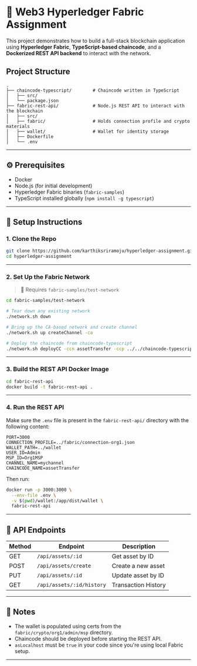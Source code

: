 # 🔗 Web3 Hyperledger Fabric Assignment

This project demonstrates how to build a full-stack blockchain application using **Hyperledger Fabric**, **TypeScript-based chaincode**, and a **Dockerized REST API backend** to interact with the network.

## Project Structure

```
.
├── chaincode-typescript/        # Chaincode written in TypeScript
│   ├── src/
│   └── package.json
├── fabric-rest-api/             # Node.js REST API to interact with the blockchain
│   ├── src/
│   ├── fabric/                  # Holds connection profile and crypto materials
│   ├── wallet/                  # Wallet for identity storage
│   ├── Dockerfile
│   └── .env
```

---

## ⚙️ Prerequisites

* Docker
* Node.js (for initial development)
* Hyperledger Fabric binaries (`fabric-samples`)
* TypeScript installed globally (`npm install -g typescript`)

---

## 🔧 Setup Instructions

### 1. Clone the Repo

```bash
git clone https://github.com/karthiksriramoju/hyperledger-assignment.git
cd hyperledger-assignment
```

---

### 2. Set Up the Fabric Network

> 💠 Requires `fabric-samples/test-network`

```bash
cd fabric-samples/test-network

# Tear down any existing network
./network.sh down

# Bring up the CA-based network and create channel
./network.sh up createChannel -ca

# Deploy the chaincode from chaincode-typescript
./network.sh deployCC -ccn assetTransfer -ccp ../../chaincode-typescript -ccl typescript
```

---

### 3. Build the REST API Docker Image

```bash
cd fabric-rest-api
docker build -t fabric-rest-api .
```

---

### 4. Run the REST API

Make sure the `.env` file is present in the `fabric-rest-api/` directory with the following content:

```env
PORT=3000
CONNECTION_PROFILE=../fabric/connection-org1.json
WALLET_PATH=../wallet
USER_ID=Admin
MSP_ID=Org1MSP
CHANNEL_NAME=mychannel
CHAINCODE_NAME=assetTransfer
```

Then run:

```bash
docker run -p 3000:3000 \
  --env-file .env \
  -v $(pwd)/wallet:/app/dist/wallet \
  fabric-rest-api
```

---

## 📡 API Endpoints

| Method | Endpoint             | Description        |
| ------ | -------------------- | ------------------ |
| GET    | `/api/assets/:id`    | Get asset by ID    |
| POST   | `/api/assets/create` | Create a new asset |
| PUT    | `/api/assets/:id`    | Update asset by ID    |
| GET   | `/api/assets/:id/history` | Transaction History |

---

## 📖 Notes

* The wallet is populated using certs from the `fabric/crypto/org1/admin/msp` directory.
* Chaincode should be deployed before starting the REST API.
* `asLocalhost` must be `true` in your code since you're using local Fabric setup.

---
